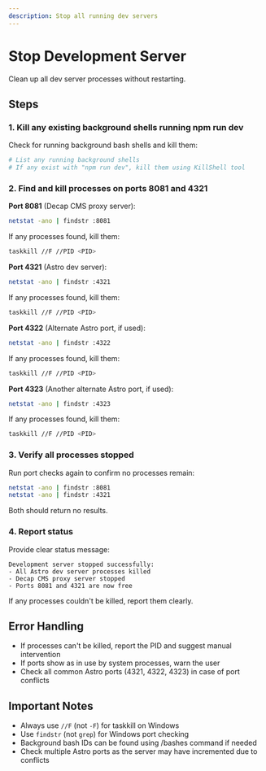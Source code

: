 ```yaml
---
description: Stop all running dev servers
---
```


# Stop Development Server

Clean up all dev server processes without restarting.

## Steps

### 1. Kill any existing background shells running npm run dev

Check for running background bash shells and kill them:

```bash
# List any running background shells
# If any exist with "npm run dev", kill them using KillShell tool
```

### 2. Find and kill processes on ports 8081 and 4321

**Port 8081** (Decap CMS proxy server):

```bash
netstat -ano | findstr :8081
```

If any processes found, kill them:

```bash
taskkill //F //PID <PID>
```

**Port 4321** (Astro dev server):

```bash
netstat -ano | findstr :4321
```

If any processes found, kill them:

```bash
taskkill //F //PID <PID>
```

**Port 4322** (Alternate Astro port, if used):

```bash
netstat -ano | findstr :4322
```

If any processes found, kill them:

```bash
taskkill //F //PID <PID>
```

**Port 4323** (Another alternate Astro port, if used):

```bash
netstat -ano | findstr :4323
```

If any processes found, kill them:

```bash
taskkill //F //PID <PID>
```

### 3. Verify all processes stopped

Run port checks again to confirm no processes remain:

```bash
netstat -ano | findstr :8081
netstat -ano | findstr :4321
```

Both should return no results.

### 4. Report status

Provide clear status message:

```
Development server stopped successfully:
- All Astro dev server processes killed
- Decap CMS proxy server stopped
- Ports 8081 and 4321 are now free
```

If any processes couldn't be killed, report them clearly.

## Error Handling

- If processes can't be killed, report the PID and suggest manual intervention
- If ports show as in use by system processes, warn the user
- Check all common Astro ports (4321, 4322, 4323) in case of port conflicts

## Important Notes

- Always use `//F` (not `-F`) for taskkill on Windows
- Use `findstr` (not `grep`) for Windows port checking
- Background bash IDs can be found using /bashes command if needed
- Check multiple Astro ports as the server may have incremented due to conflicts
